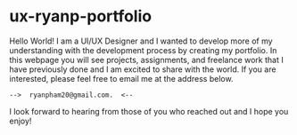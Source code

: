 # ux-ryanp-portfolio

Hello World! I am a UI/UX Designer and I wanted to develop more of my understanding with the development process by creating my portfolio. In this webpage you will see projects, assignments, and freelance work that I have previously done and I am excited to share with the world. If you are interested, please feel free to email me at the address below.

    -->  ryanpham20@gmail.com.  <--


I look forward to hearing from those of you who reached out and I hope you enjoy!